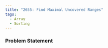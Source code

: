 ```yaml
---
title: "2655: Find Maximal Uncovered Ranges"
tags:
  - Array
  - Sorting
---
```

### Problem Statement

